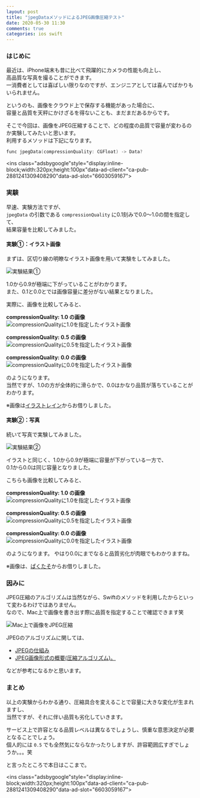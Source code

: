 ```yaml
---
layout: post
title: "jpegDataメソッドによるJPEG画像圧縮テスト"
date: 2020-05-30 11:30
comments: true
categories: ios swift
---
```


### はじめに
最近は、iPhone端末も昔に比べて飛躍的にカメラの性能も向上し、  
高品質な写真を撮ることができます。  
一消費者としては喜ばしい限りなのですが、エンジニアとしては喜んでばかりもいられません。  

というのも、画像をクラウド上で保存する機能があった場合に、  
容量と品質を天秤にかけざるを得ないことも、まだまだあるからです。  

そこで今回は、画像をJPEG圧縮することで、どの程度の品質で容量が変わるのか実験してみたいと思います。  
利用するメソッドは下記になります。  

```objective-c
func jpegData(compressionQuality: CGFloat) -> Data?
```

<script async src="//pagead2.googlesyndication.com/pagead/js/adsbygoogle.js"></script>
<ins class="adsbygoogle"style="display:inline-block;width:320px;height:100px"data-ad-client="ca-pub-2881241309408290"data-ad-slot="6603059167"></ins>
<script>
(adsbygoogle = window.adsbygoogle || []).push({});
</script>

<!-- more -->

### 実験
早速、実験方法ですが、  
`jpegData` の引数である `compressionQuality` に0.1刻みで0.0〜1.0の間を指定して、  
結果容量を比較してみました。    

#### 実験①：イラスト画像
まずは、区切り線の明瞭なイラスト画像を用いて実験をしてみました。  

![実験結果①](/images/jpeg_compression_sample1_result.png)  

1.0から0.9が極端に下がっていることがわかります。  
また、0.1と0.0とでは画像容量に差分がない結果となりました。  

実際に、画像を比較してみると、  

**compressionQuality: 1.0 の画像**  
![compressionQualityに1.0を指定したイラスト画像](/images/jpeg_compression_sample1_quality_1.JPG)

**compressionQuality: 0.5 の画像**  
![compressionQualityに0.5を指定したイラスト画像](/images/jpeg_compression_sample1_quality_0_5.JPG)

**compressionQuality: 0.0 の画像**  
![compressionQualityに0.0を指定したイラスト画像](/images/jpeg_compression_sample1_quality_0.JPG)

のようになります。  
当然ですが、1.0の方が全体的に滑らかで、0.0はかなり品質が落ちていることがわかります。  

※画像は[イラストレイン](https://illustrain.com/?p=9259)からお借りしました。  

#### 実験②：写真

続いて写真で実験してみました。  

![実験結果②](/images/jpeg_compression_sample2_result.png)    

イラストと同じく、1.0から0.9が極端に容量が下がっている一方で、  
0.1から0.0は同じ容量となりました。  

こちらも画像を比較してみると、  

**compressionQuality: 1.0 の画像**  
![compressionQualityに1.0を指定したイラスト画像](/images/jpeg_compression_sample2_quality_1.JPG)

**compressionQuality: 0.5 の画像**  
![compressionQualityに0.5を指定したイラスト画像](/images/jpeg_compression_sample2_quality_0_5.JPG)

**compressionQuality: 0.0 の画像**  
![compressionQualityに0.0を指定したイラスト画像](/images/jpeg_compression_sample2_quality_0.JPG)

のようになります。
やはり0.0にまでなると品質劣化が肉眼でもわかりますね。

※画像は、[ぱくたそ](https://www.pakutaso.com/20160121025post-6686.html)からお借りしました。  

### 因みに
JPEG圧縮のアルゴリズムは当然ながら、Swiftのメソッドを利用したからといって変わるわけではありません。  
なので、Mac上で画像を書き出す際に品質を指定することで確認できます笑  

![Mac上で画像をJPEG圧縮](/images/jpeg_compression_mac.png)  

JPEGのアルゴリズムに関しては、  

* [JPEGの仕組み](http://funini.com/kei/math/jpeg.shtml)  
* [JPEG画像形式の概要(圧縮アルゴリズム)。](https://www.marguerite.jp/Nihongo/Labo/Image/JPEG.html)  

などが参考になるかと思います。  

### まとめ
以上の実験からわかる通り、圧縮具合を変えることで容量に大きな変化が生まれますし、  
当然ですが、それに伴い品質も劣化していきます。  

サービス上で許容となる品質レベルは異なるでしょうし、慎重な意思決定が必要となることでしょう。  
個人的には `0.5` でも全然気にならなかったりしますが、許容範囲広すぎでしょうか。。。笑

と言ったところで本日はここまで。  

<script async src="//pagead2.googlesyndication.com/pagead/js/adsbygoogle.js"></script>
<ins class="adsbygoogle"style="display:inline-block;width:320px;height:100px"data-ad-client="ca-pub-2881241309408290"data-ad-slot="6603059167"></ins>
<script>
(adsbygoogle = window.adsbygoogle || []).push({});
</script>
